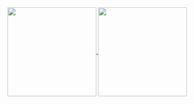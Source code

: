 <!-- My GitHub stats -->
<a href="https://github.com/tmrsich">
  <img height=200 align="center" src="https://github-readme-stats-lake-tau-46.vercel.app/api?username=tmrsich&theme=algolia&count_private=true"/>
</a>
<!-- My top languages -->
<a href="https://github.com/tmrsich">
  <img height=200 align="center" src="https://github-readme-stats-lake-tau-46.vercel.app/api/top-langs?username=tmrsich&theme=algolia&layout=compact&count_private=true&card_width=320"/>
</a>
